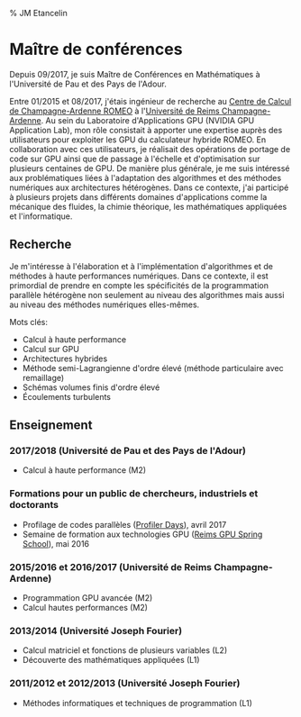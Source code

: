 % JM Etancelin

# Maître de conférences

Depuis 09/2017, je suis Maître de Conférences en Mathématiques à l'Université de Pau et des Pays de l'Adour.

Entre 01/2015 et 08/2017, j'étais ingénieur de recherche au [Centre de Calcul de Champagne-Ardenne ROMEO](https://romeo.univ-reims.fr/) à l'[Université de Reims Champagne-Ardenne](http://www.univ-reims.fr/). Au sein du Laboratoire d'Applications GPU (NVIDIA GPU Application Lab), mon rôle consistait à apporter une expertise auprès des utilisateurs pour exploiter les GPU du calculateur hybride ROMEO. En collaboration avec ces utilisateurs, je réalisait des opérations de portage de code sur GPU ainsi que de passage à l'échelle et d'optimisation sur plusieurs centaines de GPU. De manière plus générale, je me suis intéressé aux problématiques liées à l'adaptation des algorithmes et des méthodes numériques aux architectures hétérogènes. Dans ce contexte, j'ai participé à plusieurs projets dans différents domaines d'applications comme la mécanique des fluides, la chimie théorique, les mathématiques appliquées et l'informatique.

## Recherche

Je m'intéresse à l'élaboration et à l'implémentation d'algorithmes et de méthodes à haute performances numériques. Dans ce contexte, il est primordial de prendre en compte les spécificités de la programmation parallèle hétérogène non seulement au niveau des algorithmes mais aussi au niveau des méthodes numériques elles-mêmes.

Mots clés:

- Calcul à haute performance
- Calcul sur GPU
- Architectures hybrides
- Méthode semi-Lagrangienne d'ordre élevé (méthode particulaire avec remaillage)
- Schémas volumes finis d'ordre élevé
- Écoulements turbulents

## Enseignement

### 2017/2018 (Université de Pau et des Pays de l'Adour)

- Calcul à haute performance (M2)

### Formations pour un public de chercheurs, industriels et doctorants

- Profilage de codes parallèles ([Profiler Days](https://romeo.univ-reims.fr/news/231/Formation_au_profiling_d_application_avec_des_outils_gratuits)), avril 2017
- Semaine de formation aux technologies GPU ([Reims GPU Spring School](https://romeo.univ-reims.fr/GpuSchool)), mai 2016

### 2015/2016 et 2016/2017 (Université de Reims Champagne-Ardenne)

- Programmation GPU avancée (M2)
- Calcul hautes performances (M2)

### 2013/2014 (Université Joseph Fourier)

- Calcul matriciel et fonctions de plusieurs variables (L2)
- Découverte des mathématiques appliquées (L1)

### 2011/2012 et 2012/2013 (Université Joseph Fourier)

- Méthodes informatiques et techniques de programmation (L1)
